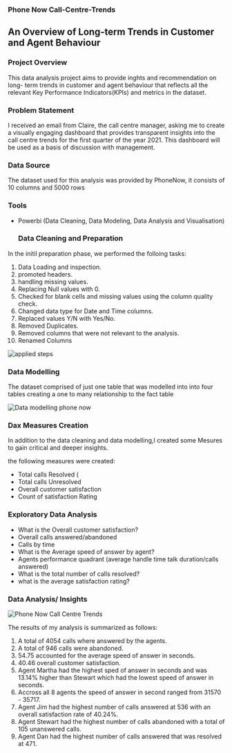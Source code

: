 ### Phone Now Call-Centre-Trends
## An Overview of Long-term Trends in Customer and Agent Behaviour

### Project Overview

This data analysis project aims to provide inghts and recommendation on long- term trends in customer and agent  behaviour that reflects all the relevant Key Performance Indicators(KPIs) and metrics in the dataset. 

### Problem Statement

I received an email from Claire, the call centre manager, asking me to create a visually engaging dashboard that provides transparent insights into the call centre trends for the first quarter of the year 2021. This dashboard will be used as a basis of discussion with management.

### Data Source

The dataset used for this analysis was provided by PhoneNow, it consists of 10 columns and 5000 rows

### Tools

- Powerbi (Data Cleaning, Data Modeling, Data Analysis and Visualisation)

  ### Data Cleaning and Preparation

In the initil preparation phase, we performed the folloing tasks:
1. Data Loading and inspection.
2. promoted headers.
3. handling missing values.
4. Replacing Null values with 0.
5. Checked for blank cells and missing values using the column quality check.
6. Changed data type for Date and Time columns.
7. Replaced values Y/N with Yes/No.
8. Removed Duplicates.
9. Removed columns that were not relevant to the analysis.
10. Renamed Columns


![applied steps](https://github.com/rakiya30/Call-Centre-Trends/assets/154539987/c70570eb-7802-4380-88f4-d94b3c5ec79b)

### Data Modelling

The dataset comprised of just one table that was modelled into into four tables creating a one to many relationship to the fact table


![Data modelling phone now](https://github.com/rakiya30/Call-Centre-Trends/assets/154539987/d21faf36-50dd-4bfc-afd9-22ae7c7327c8)

### Dax Measures Creation

In addition to the data cleaning and data modelling,I created some Mesures to gain critical and deeper insights. 

the following measures were created:
- Total calls Resolved (
- Total calls Unresolved
- Overall customer satisfaction
- Count of satisfaction Rating

### Exploratory Data Analysis
- What is the Overall customer satisfaction?
- Overall calls answered/abandoned
- Calls by time
- What is the Average speed of answer by agent?
- Agents performance quadrant (average handle time talk duration/calls answered)
- What is the total number of calls resolved?
- what is the average satisfaction rating?

### Data Analysis/ Insights


![Phone Now Call Centre Trends](https://github.com/rakiya30/Call-Centre-Trends/assets/154539987/a6aa831d-4d37-4f64-94ba-e6d5dd502f7d)


The results of my analysis is summarized as follows:

1. A total of 4054 calls where answered by the agents.
2. A total of 946 calls were abandoned.
3. 54.75 accounted for the average speed of answer in seconds.
4. 40.46 overall customer satisfaction.
5. Agent Martha had the highest sped of answer in seconds and was 13.14% higher than Stewart which had the lowest speed of answer in seconds.
6. Accross all 8 agents the speed of answer in second ranged from 31570 - 35717.
7. Agent Jim had the highest number of calls answered at 536 with an overall satisfaction rate of 40.24%.
8. Agent Stewart had the highest number of calls abandoned with a total of 105 unanswered calls.
9. Agent Dan had the highest number of calls answered that was resolved at 471.



 



